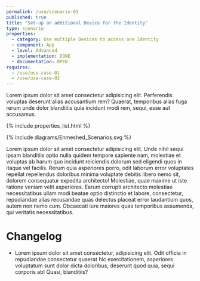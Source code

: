 ```yaml
---
permalink: /use/scenario-01
published: true
title: "Set-up an additional Device for the Identity"
type: scenario
properties:
  - category: Use multiple Devices to access one Identity
  - component: App
  - level: Advanced
  - implementation: DONE
  - documentation: OPEN
requires:
  - /use/use-case-01
  - /use/use-case-02
---
```


Lorem ipsum dolor sit amet consectetur adipisicing elit. Perferendis voluptas deserunt alias accusantium rem? Quaerat, temporibus alias fuga rerum unde dolor blanditiis quia incidunt modi rem, sequi, esse aut accusamus.

{% include properties_list.html %}

{% include diagrams/Enmeshed_Scenarios.svg %}

Lorem ipsum dolor sit amet consectetur adipisicing elit. Unde nihil sequi ipsam blanditiis optio nulla quidem tempore sapiente nam, molestiae et voluptas ab harum quo incidunt reiciendis dolorum sed eligendi quos in itaque vel facilis. Rerum quia asperiores porro, odit laborum error voluptates repellat repellendus doloribus minima voluptate debitis libero nemo sit, dolorem consequatur expedita architecto! Molestiae, quae maxime ut iste ratione veniam velit asperiores. Earum corrupti architecto molestiae necessitatibus ullam modi beatae optio distinctio et labore, consectetur, repudiandae alias recusandae quas delectus placeat error laudantium quos, autem non nemo cum. Obcaecati iure maiores quas temporibus assumenda, qui veritatis necessitatibus.

# Changelog

- Lorem ipsum dolor sit amet consectetur, adipisicing elit. Odit officia in repudiandae consectetur quaerat hic exercitationem, asperiores voluptatum sunt dolor dicta doloribus, deserunt quod quia, sequi corporis ab! Quasi, blanditiis?
